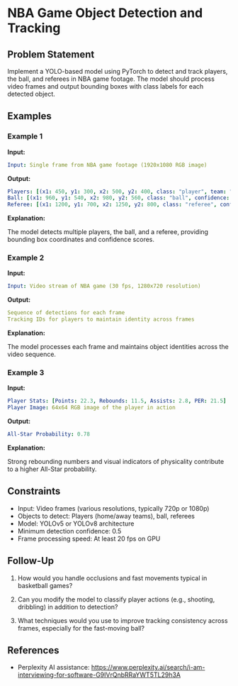 # NBA Game Object Detection and Tracking

## Problem Statement

Implement a YOLO-based model using PyTorch to detect and track players, the ball, 
and referees in NBA game footage. The model should process video frames and 
output bounding boxes with class labels for each detected object.

## Examples

### Example 1

**Input:**

~~~yml
Input: Single frame from NBA game footage (1920x1080 RGB image)
~~~

**Output:**

~~~yml
Players: [(x1: 450, y1: 300, x2: 500, y2: 400, class: "player", team: "home", confidence: 0.95), ...]
Ball: [(x1: 960, y1: 540, x2: 980, y2: 560, class: "ball", confidence: 0.88)]
Referee: [(x1: 1200, y1: 700, x2: 1250, y2: 800, class: "referee", confidence: 0.92)]
~~~

**Explanation:**

The model detects multiple players, the ball, and a referee, providing bounding box coordinates and confidence scores.


### Example 2

**Input:**

~~~yml
Input: Video stream of NBA game (30 fps, 1280x720 resolution)
~~~

**Output:**

~~~yml
Sequence of detections for each frame
Tracking IDs for players to maintain identity across frames
~~~

**Explanation:**

The model processes each frame and maintains object identities across the video sequence.

### Example 3

**Input:**

~~~yml
Player Stats: [Points: 22.3, Rebounds: 11.5, Assists: 2.8, PER: 21.5]
Player Image: 64x64 RGB image of the player in action
~~~

**Output:**

~~~yml
All-Star Probability: 0.78
~~~

**Explanation:**

Strong rebounding numbers and visual indicators of physicality contribute to a higher All-Star probability.


## Constraints


- Input: Video frames (various resolutions, typically 720p or 1080p)
- Objects to detect: Players (home/away teams), ball, referees
- Model: YOLOv5 or YOLOv8 architecture
- Minimum detection confidence: 0.5
- Frame processing speed: At least 20 fps on GPU

## Follow-Up

1. How would you handle occlusions and fast movements typical in basketball games?

2. Can you modify the model to classify player actions (e.g., shooting, dribbling) in addition to detection?

3. What techniques would you use to improve tracking consistency across frames, especially for the fast-moving ball?

## References

- Perplexity AI assistance: https://www.perplexity.ai/search/i-am-interviewing-for-software-G9IVrQnbRRaYWT5TL29h3A